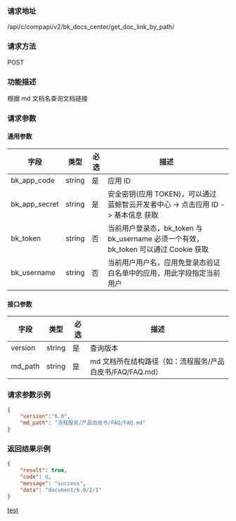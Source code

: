### 请求地址

/api/c/compapi/v2/bk_docs_center/get_doc_link_by_path/

### 请求方法

POST

### 功能描述

根据 md 文档名查询文档链接

### 请求参数

#### 通用参数

| 字段 | 类型 | 必选 |  描述 |
|-----------|------------|--------|------------|
| bk_app_code  |  string    | 是 | 应用 ID     |
| bk_app_secret|  string    | 是 | 安全密钥(应用 TOKEN)，可以通过 蓝鲸智云开发者中心 -&gt; 点击应用 ID -&gt; 基本信息 获取 |
| bk_token     |  string    | 否 | 当前用户登录态，bk_token 与 bk_username 必须一个有效，bk_token 可以通过 Cookie 获取 |
| bk_username  |  string    | 否 | 当前用户用户名，应用免登录态验证白名单中的应用，用此字段指定当前用户 |

#### 接口参数

| 字段      |  类型      | 必选   |  描述      |
|-----------|------------|--------|------------|
| version         |  string    | 是     | 查询版本 |
| md_path         |  string    | 是     | md 文档所在结构路径（如：流程服务/产品白皮书/FAQ/FAQ.md）|

### 请求参数示例

```json
{
	"version":"6.0",
	"md_path": "流程服务/产品白皮书/FAQ/FAQ.md"
}
```

### 返回结果示例

```json
{
    "result": true,
    "code": 0,
    "message": "success",
    "data": "document/6.0/2/1"
}
```


[test](www.baidu.com)